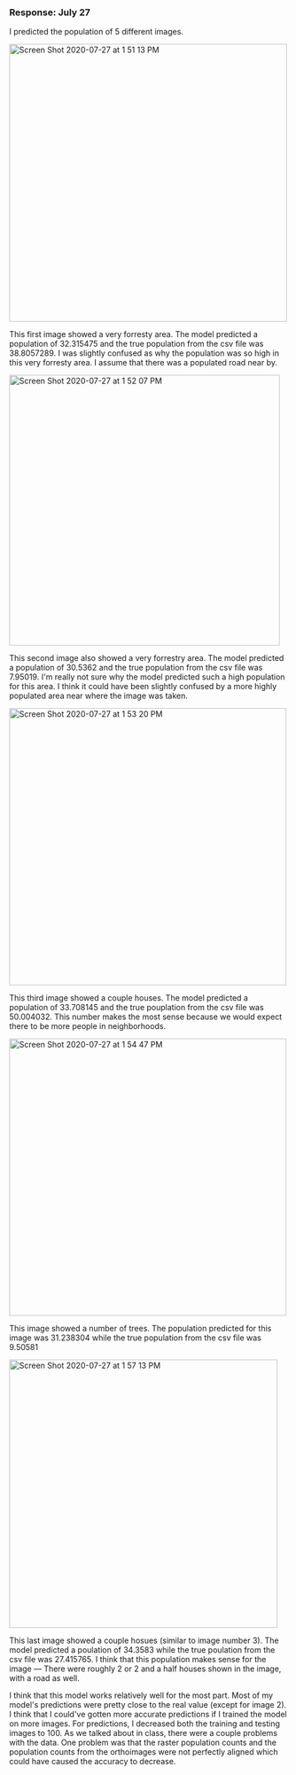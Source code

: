 ### Response: July 27

I predicted the population of 5 different images. 

<img width="501" alt="Screen Shot 2020-07-27 at 1 51 13 PM" src="https://user-images.githubusercontent.com/60228365/88575653-3aa37100-d012-11ea-9a40-901c0ef4ec73.png">

This first image showed a very forresty area. The model predicted a population of 32.315475 and the true population from the csv file was 38.8057289. I was slightly confused as why the population was so high in this very forresty area. I assume that there was a populated road near by.  


<img width="488" alt="Screen Shot 2020-07-27 at 1 52 07 PM" src="https://user-images.githubusercontent.com/60228365/88575667-3f682500-d012-11ea-87ac-ab3545db46fa.png">

This second image also showed a very forrestry area. The model predicted a population of 30.5362 and the true population from the csv file was 7.95019. I'm really not sure why the model predicted such a high population for this area. I think it could have been slightly confused by a more highly populated area near where the image was taken. 


<img width="500" alt="Screen Shot 2020-07-27 at 1 53 20 PM" src="https://user-images.githubusercontent.com/60228365/88575674-42fbac00-d012-11ea-9a0a-89603e300e3c.png">

This third image showed a couple houses. The model predicted a population of 33.708145 and the true pouplation from the csv file was 50.004032. This number makes the most sense because we would expect there to be more people in neighborhoods.

<img width="500" alt="Screen Shot 2020-07-27 at 1 54 47 PM" src="https://user-images.githubusercontent.com/60228365/88575686-45f69c80-d012-11ea-84c2-77f22e75069a.png">

This image showed a number of trees. The population predicted for this image was 31.238304 while the true population from the csv file was 9.50581

<img width="484" alt="Screen Shot 2020-07-27 at 1 57 13 PM" src="https://user-images.githubusercontent.com/60228365/88575699-4858f680-d012-11ea-8200-8d005d118d1e.png">

This last image showed a couple hosues (similar to image number 3). The model predicted a poulation of 34.3583 while the true poulation from the csv file was 27.415765. I think that this population makes sense for the image –– There were roughly 2 or 2 and a half houses shown in the image, with a road as well.   

I think that this model works relatively well for the most part. Most of my model's predictions were pretty close to the real value (except for image 2). I think that I could've gotten more accurate predictions if I trained the model on more images. For predictions, I decreased both the training and testing images to 100. As we talked about in class, there were a couple problems with the data. One problem was that the raster population counts and the population counts from the orthoimages were not perfectly aligned which could have caused the accuracy to decrease.  
